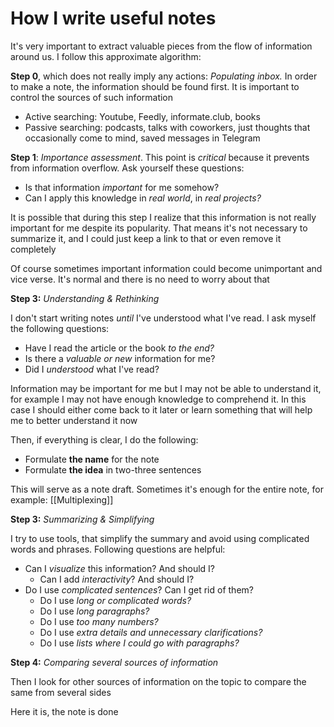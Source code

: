 # How I write useful notes

It's very important to extract valuable pieces from the flow of information around us.
I follow this approximate algorithm:

**Step 0**, which does not really imply any actions: _Populating inbox._
In order to make a note, the information should be found first.
It is important to control the sources of such information

- Active searching: Youtube, Feedly, informate.club, books
- Passive searching: podcasts, talks with coworkers, just thoughts that occasionally come to mind, saved messages in Telegram

**Step 1**: _Importance assessment_.
This point is _critical_ because it prevents from information overflow.
Ask yourself these questions:

- Is that information _important_ for me somehow?
- Can I apply this knowledge in _real world_, in _real projects?_

It is possible that during this step I realize that this information is not really important for me despite its popularity.
That means it's not necessary to summarize it, and I could just keep a link to that or even remove it completely

Of course sometimes important information could become unimportant and vice verse. It's normal and there is no need to worry about that

**Step 3:** _Understanding & Rethinking_

I don't start writing notes _until_ I've understood what I've read.
I ask myself the following questions:

- Have I read the article or the book _to the end?_
- Is there a _valuable or new_ information for me?
- Did I _understood_ what I've read?

Information may be important for me but I may not be able to understand it, for example I may not have enough knowledge to comprehend it.
In this case I should either come back to it later or learn something that will help me to better understand it now

Then, if everything is clear, I do the following:

- Formulate **the name** for the note
- Formulate **the idea** in two-three sentences

This will serve as a note draft.
Sometimes it's enough for the entire note, for example: [[Multiplexing]]

**Step 3:** _Summarizing & Simplifying_

I try to use tools, that simplify the summary and avoid using complicated words and phrases. Following questions are helpful:

- Can I _visualize_ this information? And should I?
  - Can I add _interactivity_? And should I?
- Do I use _complicated sentences_? Can I get rid of them?
  - Do I use _long or complicated words?_
  - Do I use _long paragraphs?_
  - Do I use _too many numbers?_
  - Do I use _extra details and unnecessary clarifications?_
  - Do I use _lists where I could go with paragraphs?_

**Step 4:** _Comparing several sources of information_

Then I look for other sources of information on the topic to compare the same from several sides

Here it is, the note is done
